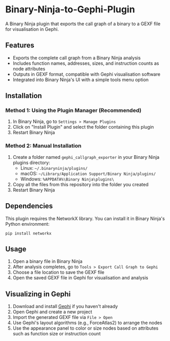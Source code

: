 # Binary-Ninja-to-Gephi-Plugin

A Binary Ninja plugin that exports the call graph of a binary to a GEXF file for visualisation in Gephi.

## Features

- Exports the complete call graph from a Binary Ninja analysis
- Includes function names, addresses, sizes, and instruction counts as node attributes
- Outputs in GEXF format, compatible with Gephi visualisation software
- Integrated into Binary Ninja's UI with a simple tools menu option

## Installation

### Method 1: Using the Plugin Manager (Recommended)

1. In Binary Ninja, go to `Settings > Manage Plugins`
2. Click on "Install Plugin" and select the folder containing this plugin
3. Restart Binary Ninja

### Method 2: Manual Installation

1. Create a folder named `gephi_callgraph_exporter` in your Binary Ninja plugins directory:
   - Linux: `~/.binaryninja/plugins/`
   - macOS: `~/Library/Application Support/Binary Ninja/plugins/`
   - Windows: `%APPDATA%\Binary Ninja\plugins\`
2. Copy all the files from this repository into the folder you created
3. Restart Binary Ninja

## Dependencies

This plugin requires the NetworkX library. You can install it in Binary Ninja's Python environment:

```
pip install networkx
```

## Usage

1. Open a binary file in Binary Ninja
2. After analysis completes, go to `Tools > Export Call Graph to Gephi`
3. Choose a file location to save the GEXF file
4. Open the saved GEXF file in Gephi for visualisation and analysis

## Visualizing in Gephi

1. Download and install [Gephi](https://gephi.org/) if you haven't already
2. Open Gephi and create a new project
3. Import the generated GEXF file via `File > Open`
4. Use Gephi's layout algorithms (e.g., ForceAtlas2) to arrange the nodes
5. Use the appearance panel to color or size nodes based on attributes such as function size or instruction count

